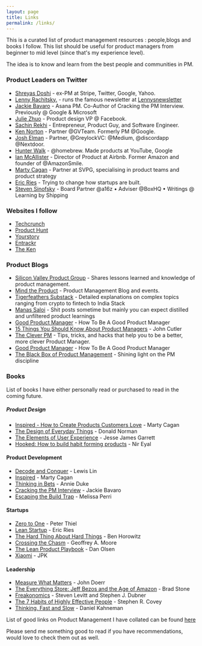```yaml
---
layout: page
title: Links
permalink: /links/
---
```


This is a curated list of product management resources : people,blogs and books I follow.
This list should be useful for product managers from beginner to mid level (since that's my experience level).

The idea is to know and learn from the best people and communities in PM.

<!--
### List of contents:

-   [Top Product Managers](#product-leaders-on-twitter)
-   [Websites to follow ](#websites-I-follow)
-   [Good Blogs on Product](#product-blogs)
-->
### Product Leaders on Twitter

-   [Shreyas Doshi](https://twitter.com/shreyas) - ex-PM at Stripe, Twitter, Google, Yahoo.
-   [Lenny Rachitsky.](https://twitter.com/lennysan) - runs the famous newsletter at [Lennysnewsletter](https://www.lennysnewsletter.com/)
-   [Jackie Bavaro](https://twitter.com/jackiebo) - Asana PM. Co-Author of Cracking the PM Interview. Previously @ Google & Microsoft
-   [Julie Zhuo](https://twitter.com/joulee) - Product design VP @ Facebook.
-   [Sachin Rekhi](https://twitter.com/sachinrekhi) - Entrepreneur, Product Guy, and Software Engineer.
-   [Ken Norton](https://twitter.com/kennethn) - Partner @GVTeam. Formerly PM @Google.
-   [Josh Elman](https://twitter.com/joshelman) - Partner, @GreylockVC: @Medium, @discordapp @Nextdoor.
-   [Hunter Walk](https://twitter.com/hunterwalk) - @homebrew. Made products at YouTube, Google
-   [Ian McAllister](https://twitter.com/ianmcall) - Director of Product at Airbnb. Former Amazon and founder of @AmazonSmile.
-   [Marty Cagan](https://twitter.com/cagan) - Partner at SVPG, specialising in product teams and product strategy
-   [Eric Ries](https://twitter.com/ericries) - Trying to change how startups are built.
-   [Steven Sinofsky](https://twitter.com/stevesi) - Board Partner @a16z • Adviser @BoxHQ • Writings @ Learning by Shipping

### Websites I follow

-   [Techcrunch](https://techcrunch.com/)
-   [Product Hunt](https://www.producthunt.com/)
-   [Yourstory](https://yourstory.com/)
-   [Entrackr](https://entrackr.com/)
-   [The Ken](https://the-ken.com/sea/)

### Product Blogs

-   [Silicon Valley Product Group](http://svpg.com/articles/) - Shares lessons learned and knowledge of product management.
-   [Mind the Product](http://www.mindtheproduct.com/) - Product Management Blog and events.
-   [Tigerfeathers Substack](https://tigerfeathers.substack.com/) - Detailed explanations on complex topics ranging from crypto to fintech to India Stack
-   [Manas Saloi](https://manassaloi.com/posts/) - Shit posts sometime but mainly you can expect distilled and unfiltered product learnings
-   [Good Product Manager](https://www.goodproductmanager.com/) - How To Be A Good Product Manager
-   [15 Things You Should Know About Product Managers](https://medium.com/@johnpcutler/15-things-you-should-know-about-product-managers-f488513d246) - John Cutler
-   [The Clever PM](http://thecleverpm.com/) - Tips, tricks, and hacks that help you to be a better, more clever Product Manager.
-   [Good Product Manager](https://www.goodproductmanager.com/) - How To Be A Good Product Manager
-   [The Black Box of Product Management](https://blackboxofpm.com/) - Shining light on the PM discipline

### Books
List of books I have either personally read or purchased to read in the coming future.

##### Product Design

-   [Inspired - How to Create Products Customers Love](http://www.amazon.in/gp/product/B001AQ95UY?btkr=1) - Marty Cagan  
-   [The Design of Everyday Things](https://en.wikipedia.org/wiki/The_Design_of_Everyday_Things) - Donald Norman
-   [The Elements of User Experience](https://www.amazon.in/Elements-User-Experience-User-Centered-Design/dp/0321683684) - Jesse James Garrett
-   [Hooked: How to build habit forming products](http://www.amazon.in/Hooked-How-Build-Habit-Forming-Products-ebook/dp/B00HJ4A43S) - Nir Eyal

#### Product Development

-   [Decode and Conquer](https://www.amazon.in/Decode-Conquer-Answers-Management-Interviews/dp/0615930417) - Lewis Lin
-   [Inspired](https://www.amazon.in/INSPIRED-Create-Tech-Products-Customers-ebook/dp/B077NRB36N/) - Marty Cagan
-   [Thinking in Bets](https://www.amazon.in/Thinking-Bets-Making-Smarter-Decisions-ebook/dp/B074DG9LQF) - Annie Duke
-   [Cracking the PM Interview](http://www.amazon.in/Cracking-PM-Interview-Product-Technology/dp/0984782818) - Jackie Bavaro
-   [Escaping the Build Trap](https://www.amazon.in/Escaping-Build-Trap-Melissa-Perri/dp/149197379X) - Melissa Perri

#### Startups

-   [Zero to One](https://www.amazon.in/Zero-One-Start-Build-Future/dp/0753555190) - Peter Thiel
-   [Lean Startup](https://www.amazon.in/Lean-Startup-Innovation-Successful-Businesses/dp/0670921602/) - Eric Ries
-   [The Hard Thing About Hard Things](http://www.amazon.in/Hard-Thing-About-Things-Building/dp/0062273205/) - Ben Horowitz
-   [Crossing the Chasm](http://www.amazon.in/Crossing-Chasm-Marketing-High-Tech-Mainstream/dp/0060517123) - Geoffrey A. Moore
-   [The Lean Product Playbook](http://www.amazon.in/The-Lean-Product-Playbook-Innovate/dp/1118960874) - Dan Olsen
-   [Xiaomi](https://www.amazon.in/Xiaomi-Startup-Disrupted-Created-Following/dp/9390327040) - JPK

#### Leadership

-   [Measure What Matters](https://www.amazon.in/Measure-What-Matters-John-Doerr/dp/024134848X) - John Doerr
-   [The Everything Store: Jeff Bezos and the Age of Amazon](http://www.amazon.in/gp/product/0316219266/) - Brad Stone
-   [Freakonomics](http://www.amazon.in/Freakonomics-Economist-Explores-Hidden-Everything/dp/0060731338/) - Steven Levitt and Stephen J. Dubner
-   [The 7 Habits of Highly Effective People](http://www.amazon.in/Habits-Highly-Effective-People-Powerful/dp/1451639619) - Stephen R. Covey
-   [Thinking, Fast and Slow](https://en.wikipedia.org/wiki/Thinking,_Fast_and_Slow) - Daniel Kahneman

List of good links on Product Management I have collated can be found [here](/PM-Links)

Please send me something good to read if you have recommendations, would love to check them out as well.
